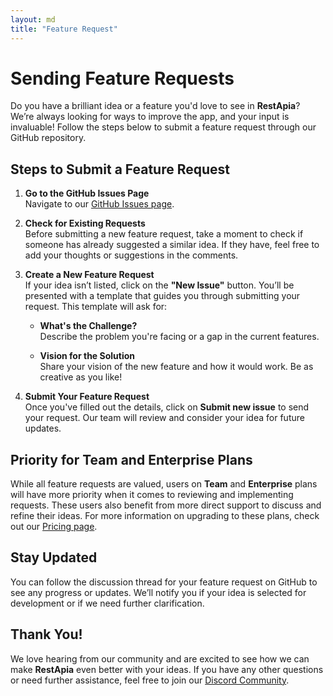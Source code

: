 ```yaml
---
layout: md
title: "Feature Request"
---
```


# Sending Feature Requests

Do you have a brilliant idea or a feature you'd love to see in **RestApia**? We’re always looking for ways to improve the app, and your input is invaluable! Follow the steps below to submit a feature request through our GitHub repository.

## Steps to Submit a Feature Request

1. **Go to the GitHub Issues Page**  
   Navigate to our [GitHub Issues page](https://github.com/RestApia/RestApia.Documentation/issues).

2. **Check for Existing Requests**  
   Before submitting a new feature request, take a moment to check if someone has already suggested a similar idea. If they have, feel free to add your thoughts or suggestions in the comments.

3. **Create a New Feature Request**  
   If your idea isn’t listed, click on the **"New Issue"** button. You’ll be presented with a template that guides you through submitting your request. This template will ask for:

   - **What's the Challenge?**  
     Describe the problem you're facing or a gap in the current features.

   - **Vision for the Solution**  
     Share your vision of the new feature and how it would work. Be as creative as you like!

4. **Submit Your Feature Request**  
   Once you've filled out the details, click on **Submit new issue** to send your request. Our team will review and consider your idea for future updates.

## Priority for Team and Enterprise Plans

While all feature requests are valued, users on **Team** and **Enterprise** plans will have more priority when it comes to reviewing and implementing requests. These users also benefit from more direct support to discuss and refine their ideas. For more information on upgrading to these plans, check out our [Pricing page](/pages/pricing).

## Stay Updated

You can follow the discussion thread for your feature request on GitHub to see any progress or updates. We’ll notify you if your idea is selected for development or if we need further clarification.

## Thank You!

We love hearing from our community and are excited to see how we can make **RestApia** even better with your ideas. If you have any other questions or need further assistance, feel free to join our [Discord Community](https://discord.gg/FZuQyEpYM4).
